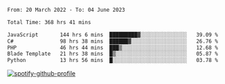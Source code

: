 <!--START_SECTION:waka-->

```txt
From: 20 March 2022 - To: 04 June 2023

Total Time: 368 hrs 41 mins

JavaScript       144 hrs 6 mins  █████████▓░░░░░░░░░░░░░░░   39.09 %
C#               98 hrs 38 mins  ██████▓░░░░░░░░░░░░░░░░░░   26.76 %
PHP              46 hrs 44 mins  ███▒░░░░░░░░░░░░░░░░░░░░░   12.68 %
Blade Template   21 hrs 38 mins  █▒░░░░░░░░░░░░░░░░░░░░░░░   05.87 %
Python           13 hrs 56 mins  █░░░░░░░░░░░░░░░░░░░░░░░░   03.78 %
```

<!--END_SECTION:waka-->
[![spotify-github-profile](https://spotify-github-profile.vercel.app/api/view?uid=c00zprrvy9xiloa9qnco3hmng&cover_image=true&theme=novatorem&show_offline=false&background_color=121212&bar_color=53b14f&bar_color_cover=false)](https://spotify-github-profile.vercel.app/api/view?uid=c00zprrvy9xiloa9qnco3hmng&redirect=true)
